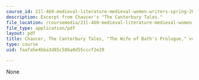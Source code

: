 ```yaml
---
course_id: 21l-460-medieval-literature-medieval-women-writers-spring-2004
description: Excerpt from Chaucer's "The Canterbury Tales."
file_location: /coursemedia/21l-460-medieval-literature-medieval-women-writers-spring-2004/faafa5e4bba3d85c586a0d55cccf2e20_hand_out1_chauce.pdf
file_type: application/pdf
layout: pdf
title: Chaucer, The Canterbury Tales, "The Wife of Bath's Prologue," vv.669-96
type: course
uid: faafa5e4bba3d85c586a0d55cccf2e20

---
```

None